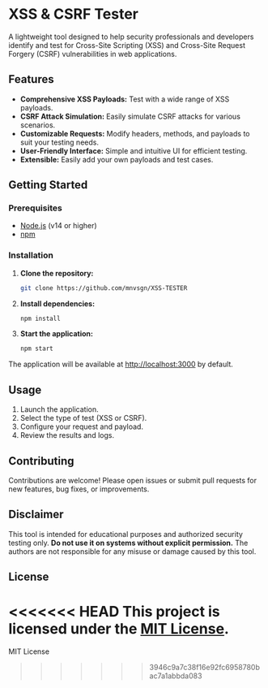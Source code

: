 # XSS & CSRF Tester

A lightweight tool designed to help security professionals and developers identify and test for Cross-Site Scripting (XSS) and Cross-Site Request Forgery (CSRF) vulnerabilities in web applications.

## Features

- **Comprehensive XSS Payloads:** Test with a wide range of XSS payloads.
- **CSRF Attack Simulation:** Easily simulate CSRF attacks for various scenarios.
- **Customizable Requests:** Modify headers, methods, and payloads to suit your testing needs.
- **User-Friendly Interface:** Simple and intuitive UI for efficient testing.
- **Extensible:** Easily add your own payloads and test cases.

## Getting Started

### Prerequisites

- [Node.js](https://nodejs.org/) (v14 or higher)
- [npm](https://www.npmjs.com/)

### Installation

1. **Clone the repository:**
    ```bash
    git clone https://github.com/mnvsgn/XSS-TESTER
    ```
2. **Install dependencies:**
    ```bash
    npm install
    ```
3. **Start the application:**
    ```bash
    npm start
    ```

The application will be available at [http://localhost:3000](http://localhost:3000) by default.

## Usage

1. Launch the application.
2. Select the type of test (XSS or CSRF).
3. Configure your request and payload.
4. Review the results and logs.

## Contributing

Contributions are welcome! Please open issues or submit pull requests for new features, bug fixes, or improvements.

## Disclaimer

This tool is intended for educational purposes and authorized security testing only. **Do not use it on systems without explicit permission.** The authors are not responsible for any misuse or damage caused by this tool.

## License

<<<<<<< HEAD
This project is licensed under the [MIT License](LICENSE).
=======
MIT License
>>>>>>> 3946c9a7c38f16e92fc6958780bac7a1abbda083
